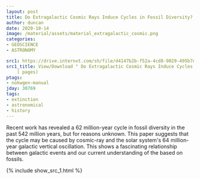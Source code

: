 ```yaml
---
layout: post
title: Do Extragalactic Cosmic Rays Induce Cycles in Fossil Diversity? (11 pages)
author: duncan
date: 2020-10-14
image: /material/assets/material_extragalactic_cosmic.png
categories:
- GEOSCIENCE
- ASTRONOMY

src1: https://drive.internxt.com/sh/file/d4147b2b-f52a-4cd8-9029-495b7dc7f7a6/69d935520f06b76e7e1b6070157a79e7f567687d6e96070ba525c734f516660d
src1_title: View/Download " Do Extragalactic Cosmic Rays Induce Cycles in Fossil Diversity?"
    ( pages)
ptags:
- nokwgen-manual
jday: 30769
tags:
- extinction
- astronomical
- history
---
```


Recent work has revealed a 62 million-year cycle in fossil diversity in the past 542 million years, but for reasons unknown. This paper suggests that the cycle may be caused by cosmic-ray and the solar system's 64 million-year galactic vertical oscillation.  This shows a fascinating relationship between galactic events and our current understanding of the based on fossils.

<!--more-->

{% include show_src_1.html %} 


